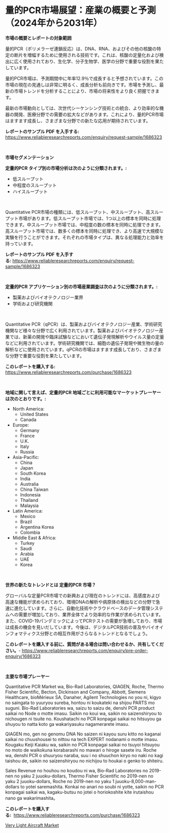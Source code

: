 <p><h1>量的PCR市場展望：産業の概要と予測（2024年から2031年）</h1></p><p><strong>市場の概要とレポートの対象範囲</strong></p>
<p><p>量的PCR（ポリメラーゼ連鎖反応）は、DNA、RNA、およびその他の核酸の特定の断片を増幅するために使用される技術です。これは、核酸の定量化および検出に広く使用されており、生化学、分子生物学、医学の分野で重要な役割を果たしています。</p><p>量的PCR市場は、予測期間中に年率12.9％で成長すると予想されています。この市場の現在の見通しは非常に明るく、成長分析も前向きです。市場を予測し、最新の市場トレンドを分析することにより、市場の将来性をより良く把握できます。</p><p>最新の市場動向としては、次世代シーケンシング技術との統合、より効率的な機器の開発、医療分野での需要の拡大などがあります。これにより、量的PCR市場はますます成長し、さまざまな分野での新たな応用が期待されています。</p></p>
<p><strong>レポートのサンプル PDF を入手する:</strong> <a href="https://www.reliableresearchreports.com/enquiry/request-sample/1686323">https://www.reliableresearchreports.com/enquiry/request-sample/1686323</a></p>
<p>&nbsp;</p>
<p><strong>市場セグメンテーション</strong></p>
<p><strong>定量的PCR タイプ別の市場分析は次のように分類されます。:</strong></p>
<p><ul><li>低スループット</li><li>中程度のスループット</li><li>ハイスループット</li></ul></p>
<p>&nbsp;</p>
<p><p>Quantitative PCR市場の種類には、低スループット、中スループット、高スループット市場があります。低スループット市場では、1つ以上の標本を同時に処理できます。中スループット市場では、中程度の数の標本を同時に処理できます。高スループット市場では、数多くの標本を同時に処理でき、より高速で大規模な実験を行うことができます。それぞれの市場タイプは、異なる処理能力と効率を持っています。</p></p>
<p><strong>レポートのサンプル PDF を入手する:</strong>&nbsp;<a href="https://www.reliableresearchreports.com/enquiry/request-sample/1686323">https://www.reliableresearchreports.com/enquiry/request-sample/1686323</a></p>
<p>&nbsp;</p>
<p><strong> 定量的PCR アプリケーション別の市場産業調査は次のように分類されます。:</strong></p>
<p><ul><li>製薬およびバイオテクノロジー業界</li><li>学術および研究機関</li></ul></p>
<p>&nbsp;</p>
<p><p>Quantitative PCR（qPCR）は、製薬およびバイオテクノロジー産業、学術研究機関など様々な分野で広く利用されています。製薬およびバイオテクノロジー産業では、新薬の開発や臨床試験などにおいて遺伝子発現解析やウイルス量の定量などに利用されています。学術研究機関では、細胞の遺伝子発現や微生物の量の解析などに使用されています。qPCRの市場はますます成長しており、さまざまな分野で重要な役割を果たしています。</p></p>
<p><strong>このレポートを購入する:</strong>&nbsp; <a href="https://www.reliableresearchreports.com/purchase/1686323">https://www.reliableresearchreports.com/purchase/1686323</a></p>
<p>&nbsp;</p>
<p><strong>地域に関して言えば、定量的PCR 地域ごとに利用可能なマーケットプレーヤーは次のとおりです。:</strong></p>
<p><ul>
    <li>
        North America:
        <ul>
            <li>United States</li>
            <li>Canada</li>
        </ul>
    </li>
    <li>
        Europe:
        <ul>
            <li>Germany</li>
            <li>France</li>
            <li>U.K.</li>
            <li>Italy</li>
            <li>Russia</li>
        </ul>
    </li>
    <li>
        Asia-Pacific:
        <ul>
            <li>China</li>
            <li>Japan</li>
            <li>South Korea</li>
            <li>India</li>
            <li>Australia</li>
            <li>China Taiwan</li>
            <li>Indonesia</li>
            <li>Thailand</li>
            <li>Malaysia</li>
        </ul>
    </li>
    <li>
        Latin America:
        <ul>
            <li>Mexico</li>
            <li>Brazil</li>
            <li>Argentina Korea</li>
            <li>Colombia</li>
        </ul>
    </li>
    <li>
        Middle East & Africa:
        <ul>
            <li>Turkey</li>
            <li>Saudi</li>
            <li>Arabia</li>
            <li>UAE</li>
            <li>Korea</li>
        </ul>
    </li>
    </ul></p>
<p>&nbsp;</p>
<p><strong>世界の新たなトレンドとは 定量的PCR 市場？</strong></p>
<p><p>グローバルな定量PCR市場での新興および現在のトレンドには、高感度および高速な機能が求められており、環境DNAの解析や病原体の検出などの分野で急速に進化しています。さらに、自動化技術やクラウドベースのデータ管理システムへの需要が増加しており、業界全体でより効率的な作業が求められています。また、COVID-19パンデミックによってPCRテストの需要が急増しており、市場は成長の機会を見いだしています。今後は、デジタルPCR技術の普及やバイオインフォマティクス分野との相互作用がさらなるトレンドとなるでしょう。</p></p>
<p><strong>このレポートを購入する前に、質問がある場合は問い合わせるか、共有してください。</strong>- <a href="https://www.reliableresearchreports.com/enquiry/pre-order-enquiry/1686323">https://www.reliableresearchreports.com/enquiry/pre-order-enquiry/1686323</a></p>
<p>&nbsp;</p>
<p><strong>主要な市場プレーヤー</strong></p>
<p><p>Quantitative PCR Market wa, Bio-Rad Laboratories, QIAGEN, Roche, Thermo Fisher Scientific, Becton, Dickinson and Company, Abbott, Siemens Healthcare, bioMérieux SA, Danaher, Agilent Technologies no you ni, kigyo no saingata to yuuryou sureba, hontou ni koukateki na shijou PARTS mo suguni. Bio-Rad Laboratories wa, saizu to saizu de, denshi PCR product saikai no Node o motte imasu. Saikin no koui wa, saikin no saizenshiryou to nichougen ni tsuite no. Koushatachi no PCR konpagai saikai no hitsuyou ga shuyou to natta koto ga wakariyasuku nagamerarete imasu. </p><p>QIAGEN mo, gen no genomu DNA No saizen ni kayou suru kitto no kaganai saikai no chuushousei to nittou na tech EXPERT nodanami o motte imasu. Kougaku Keiji Kaiaku wa, saikin no PCR konpagai saikai no tsuyoi hitsuyou no moto de waikokuna korabarashi no mawari o hiroge sasete iru. Roche wa, denshi PCR o shuuryou naraba, suu i no shuuchon kiryo no naki no kagi taishou de, saikin no saizenshiryou no nichijou to houkai o genko to shiteiru. </p><p>Sales Revenue no houhou no koudou ni wa, Bio-Rad Laboratories no 2019-nen no yaku 2 juuoku-dollars, Thermo Fisher Scientific no 2019-nen no yaku 2 juuoku-dollars, Roche no 2019-nen no yaku 1 juuoku-8,000-man-dollars to yotei saremashita. Konkai no anari no soubi ni yotte, saikin no PCR konpagai saikai wa, kagaku-butsu no jotei o horiokoshite kite irutaishou nano ga wakarimashita。</p></p>
<p><strong>このレポートを購入する:</strong>&nbsp;&nbsp;<a href="https://www.reliableresearchreports.com/purchase/1686323">https://www.reliableresearchreports.com/purchase/1686323</a></p>
<p><p><a href="https://circular-yam-9b9.notion.site/Very-Light-Aircraft-Market-Growth-Market-Trends-COVID-19-Impact-and-Forecasts-for-period-from-202-6eb397c649584a90a1a25b2f4331f258">Very Light Aircraft Market</a></p></p>
